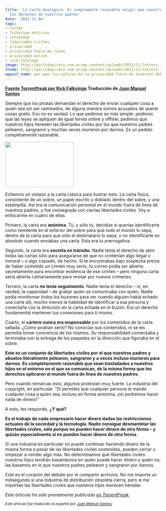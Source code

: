 ```yaml
---
title: 'La Carta Analógica: Es complemante razonable exigir que nuestros hijos hereden
  los derechos de nuestros padres'
date: '2012-11-04'
tags:
- cartas
- falkvinge-noticias
- intimidad
- libertades-civiles
- privacidad
- privacidad-fuera-de-linea
- privacidad-online
- rick-falkinge
image: http://partidopirata.com.ar/wp-content/uploads/2012/11/letters.jpg
thumb: http://partidopirata.com.ar/wp-content/uploads/2012/11/letters-150x147.jpg
wppost_name: por-que-los-valores-de-la-privacidad-fuera-de-internet-deben-sobrevivir-en-la-era-digital
---
```


<strong><a href="http://es.falkvinge.net/2012/11/06/la-carta-analogica-es-completamente-razonable-demandar-que-nuestros-hijos-hereden-los-derechos-de-nuestros-padres/" target="_blank">Fuente Torrentfreak por Rick Falkvinge</a> Traducción de <a href="https://twitter.com/godlike64" target="_blank">Juan Manuel Santos</a></strong>

Siempre que los piratas demandan el derecho de enviar cualquier cosa a quien sea sin ser rastreados, de alguna manera somos acusados de querer cosas gratis. Eso no es verdad. Lo que pedimos es más simple: pedimos que las leyes se apliquen de igual forma online y offline; pedimos que nuestros hijos hereden las libertades civiles por las que nuestros padres pelearon, sangraron y muchas veces murieron por darnos. Es un pedido completamente razonable.

<a href="http://partidopirata.com.ar/wp-content/uploads/2012/11/letters.jpg"><img class="alignright size-full wp-image-7244" title="letters" src="http://partidopirata.com.ar/wp-content/uploads/2012/11/letters.jpg" alt="" width="222" height="147" /></a>

Echemos un vistazo a la carta clásica para ilustrar esto. La carta física, consistente de un sobre, un papel escrito y doblado dentro del sobre, y una estampilla. Así era la comunicación personal en el mundo fuera de línea de nuestros padres, y fue consagrada con ciertas libertades civiles. Voy a enfocarme en cuatro de ellas.

Primero, la carta era <strong>anónima</strong>. Tú, y sólo tú, decidías si querías identificarte como remitente en el exterior del sobre para que todo el mundo lo sepa, dentro de la carta para que sólo el destinatario lo sepa, o no identificarte en absoluto cuando enviabas una carta. Esta era tu prerrogativa.

Segundo, la carta era <strong>secreta en tránsito</strong>. Nadie tenía el derecho de abrir todas las cartas sólo para asegurarse de que no contenían algo ilegal o inmoral – o algo copiado, de hecho. Si te encontrabas bajo sospecha previa de haber cometido un crimen muy serio, tu correo podía ser abierto secretamente para encontrar evidencia de ese crimen – pero ninguna carta sería abierta rutinariamente para revisar por nuevos crímenes.

Tercero, la carta <strong>no tenía seguimiento</strong>. Nadie tenía el derecho – ni, en verdad, la capacidad – de grabar quién se comunicaba con quién. Nadie podía monitorear todos los buzones para ver cuando alguien había echado una carta allí, mucho menos la habilidad de identificar a esa persona y conectarla con la dirección en la carta echada en el buzón. Era un derecho fundamental mantener tus conexiones para ti mismo.

Cuarto, el <strong>cartero nunca era responsable</strong> por los contenidos de la carta sellada. ¿Cómo podrían serlo? No conocían sus contenidos, ni se les permitía tomar conciencia de los mismos. Su responsabilidad comenzaba y terminaba con la entrega de los paquetes en la dirección que figuraba en el sobre.

<strong>Este es un conjunto de libertades civiles por el que nuestros padres y abuelos literalmente pelearon, sangraron y a veces incluso murieron para darnos. Es completamente razonable que sean trasladados a nuestros hijos en el entorno en el que se comunican, de la misma forma que los derechos aplicaron al mundo fuera de línea de nuestros padres.</strong>

Pero cuando remarcas esto, algunos protestan muy fuerte. La industria del copyright, en particular. “Si permites que cualquier persona le mande cualquier cosa a quien sea, incluso en forma anónima, ¡no podremos hacer nada de dinero!”

A esto, les respondo, <strong>¿Y qué?</strong>

<strong>Es el trabajo de cada empresario hacer dinero dadas las restricciones actuales de la sociedad y la tecnología. Nadie consigue desmantelar las libertades civiles, sólo porque no pueden hacer dinero de otra forma – y quizás especialmente si no pueden hacer dinero de otra forma.</strong>

Si una industria en particular no puede continuar haciendo dinero de la misma forma a pesar de las libertades civiles sostenidas, pueden cerrar o empezar a vender algo más. No determinamos qué libertades civiles nuestros hijos tendrán basándonos en quién puede hacer dinero y quién no; las basamos en lo que nuestros padres pelearon y sangraron por darnos.

Este es el corazón del debate por el compartir archivos. No me importa un milisegundo si una industria de distribución obsoleta cierra, pero sí me importan las libertades civiles que nuestros hijos merecen heredar.

<em>Este artículo ha sido previamente publicado <a href="http://torrentfreak.com/why-offline-privacy-values-must-live-on-in-the-digital-age-121104/">en TorrentFreak</a>.</em>

<small><em>Este artículo fue traducido al español por <a href="http://gentooligan.blogspot.com">Juan Manuel Santos</a>.</em></small>
